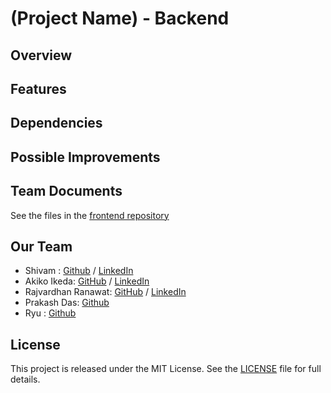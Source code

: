 # (Project Name) - Backend

## Overview

## Features

## Dependencies

## Possible Improvements

## Team Documents
See the files in the [frontend repository](https://github.com/chingu-voyages/V57-tier3-team-35)

## Our Team
- Shivam : [Github](https://github.com/shivam24161) / [LinkedIn](https://www.linkedin.com/in/shivam24161/)
- Akiko Ikeda: [GitHub](https://github.com/AkoKBIkeda) / [LinkedIn](https://linkedin.com/in/akiko-kb-ikeda/)
- Rajvardhan Ranawat: [GitHub](https://github.com/rajvardhan222) / [LinkedIn](https://linkedin.com/in/rajvardhanranawat)
- Prakash Das: [Github](https://github.com/prakshh)
- Ryu : [Github](https://github.com/deruloxxx)

## License
This project is released under the MIT License. See the [LICENSE](./LICENSE) file for full details.

